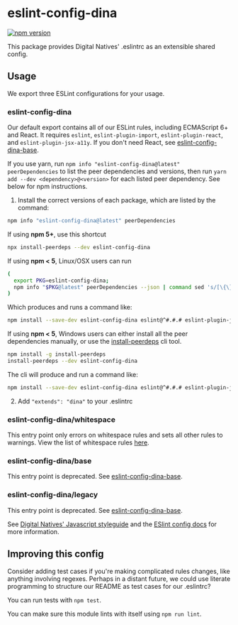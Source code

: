 # eslint-config-dina

[![npm version](https://badge.fury.io/js/eslint-config-dina.svg)](http://badge.fury.io/js/eslint-config-dina)

This package provides Digital Natives' .eslintrc as an extensible shared config.

## Usage

We export three ESLint configurations for your usage.

### eslint-config-dina

Our default export contains all of our ESLint rules, including ECMAScript 6+ and React. It requires `eslint`, `eslint-plugin-import`, `eslint-plugin-react`, and `eslint-plugin-jsx-a11y`. If you don't need React, see [eslint-config-dina-base](https://npmjs.com/eslint-config-dina-base).

If you use yarn, run `npm info "eslint-config-dina@latest" peerDependencies` to list the peer dependencies and versions, then run `yarn add --dev <dependency>@<version>` for each listed peer dependency. See below for npm instructions.

1. Install the correct versions of each package, which are listed by the command:

  ```sh
  npm info "eslint-config-dina@latest" peerDependencies
  ```

  If using **npm 5+**, use this shortcut

  ```sh
  npx install-peerdeps --dev eslint-config-dina
  ```

  If using **npm < 5**, Linux/OSX users can run

  ```sh
  (
    export PKG=eslint-config-dina;
    npm info "$PKG@latest" peerDependencies --json | command sed 's/[\{\},]//g ; s/: /@/g' | xargs npm install --save-dev "$PKG@latest"
  )
  ```

  Which produces and runs a command like:

  ```sh
  npm install --save-dev eslint-config-dina eslint@^#.#.# eslint-plugin-jsx-a11y@^#.#.# eslint-plugin-import@^#.#.# eslint-plugin-react@^#.#.#
  ```

  If using **npm < 5**, Windows users can either install all the peer dependencies manually, or use the [install-peerdeps](https://github.com/nathanhleung/install-peerdeps) cli tool.

  ```sh
  npm install -g install-peerdeps
  install-peerdeps --dev eslint-config-dina
  ```
  The cli will produce and run a command like:

  ```sh
  npm install --save-dev eslint-config-dina eslint@^#.#.# eslint-plugin-jsx-a11y@^#.#.# eslint-plugin-import@^#.#.# eslint-plugin-react@^#.#.#
  ```

2. Add `"extends": "dina"` to your .eslintrc

### eslint-config-dina/whitespace

This entry point only errors on whitespace rules and sets all other rules to warnings. View the list of whitespace rules [here](https://github.com/digitalnatives/javascript/blob/master/packages/eslint-config-dina/whitespace.js).

### eslint-config-dina/base

This entry point is deprecated. See [eslint-config-dina-base](https://npmjs.com/eslint-config-dina-base).

### eslint-config-dina/legacy

This entry point is deprecated. See [eslint-config-dina-base](https://npmjs.com/eslint-config-dina-base).

See [Digital Natives' Javascript styleguide](https://github.com/dina/javascript) and
the [ESlint config docs](https://eslint.org/docs/user-guide/configuring#extending-configuration-files)
for more information.

## Improving this config

Consider adding test cases if you're making complicated rules changes, like anything involving regexes. Perhaps in a distant future, we could use literate programming to structure our README as test cases for our .eslintrc?

You can run tests with `npm test`.

You can make sure this module lints with itself using `npm run lint`.
